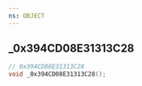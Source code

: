 ```yaml
---
ns: OBJECT
---
```

## _0x394CD08E31313C28

```c
// 0x394CD08E31313C28
void _0x394CD08E31313C28();
```


